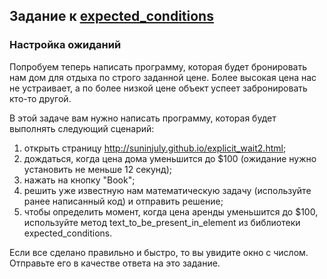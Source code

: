 ## Задание к [expected_conditions](../expected_conditions.py)

### Настройка ожиданий

Попробуем теперь написать программу, которая будет бронировать нам дом
для отдыха по строго заданной цене. Более высокая цена нас не устраивает,
а по более низкой цене объект успеет забронировать кто-то другой.

В этой задаче вам нужно написать программу, которая будет выполнять
следующий сценарий:

1) открыть страницу http://suninjuly.github.io/explicit_wait2.html;
2) дождаться, когда цена дома уменьшится до $100 (ожидание нужно
   установить не меньше 12 секунд);
3) нажать на кнопку "Book";
4) решить уже известную нам математическую задачу (используйте ранее
   написанный код) и отправить решение;
5) чтобы определить момент, когда цена аренды уменьшится до $100,
   используйте метод text_to_be_present_in_element из библиотеки
   expected_conditions.

Если все сделано правильно и быстро, то вы увидите окно с числом.
Отправьте его в качестве ответа на это задание.